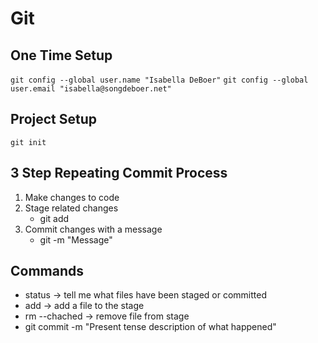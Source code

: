 # Git

## One Time Setup

`git config --global user.name "Isabella DeBoer"`
`git config --global user.email "isabella@songdeboer.net"`

## Project Setup

`git init`

## 3 Step Repeating Commit Process
1. Make changes to code
2. Stage related changes
    * git add
3. Commit changes with a message
    * git -m "Message"

## Commands

* status -> tell me what files have been staged or committed
* add -> add a file to the stage
* rm --chached -> remove file from stage
* git commit -m "Present tense description of what happened"


